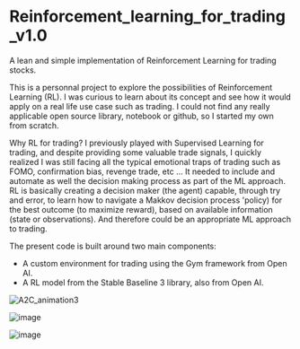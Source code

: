 # Reinforcement_learning_for_trading_v1.0
A lean and simple implementation of Reinforcement Learning for trading stocks.

This is a personnal project to explore the possibilities of Reinforcement Learning (RL). I was curious to learn about its concept and see how it would apply on a real life use case such as trading. I could not find any really applicable open source library, notebook or github, so I started my own from scratch. 

Why RL for trading? I previously played with Supervised Learning for trading, and despite providing some valuable trade signals, I quickly realized I was still facing all the typical emotional traps of trading such as FOMO, confirmation bias, revenge trade, etc ... It needed to include and automate as well the decision making process as part of the ML approach. 
RL is basically creating a decision maker (the agent) capable, through try and error, to learn how to navigate a Makkov decision process 'policy) for the best outcome (to maximize reward), based on available information (state or observations). And therefore could be an appropriate ML approach to trading.

The present code is built around two main components:
- A custom environment for trading using the Gym framework from Open AI.  
- A RL model from the Stable Baseline 3 library, also from Open AI. 

![A2C_animation3](https://user-images.githubusercontent.com/55462061/231509301-3a6ef1cc-81ec-43d2-9de2-d4be84b1a6f8.gif)

![image](https://user-images.githubusercontent.com/55462061/231503942-239bedd3-2907-4fac-b678-4b83826668be.png)

![image](https://user-images.githubusercontent.com/55462061/231504139-8c0c4e31-9223-4cc1-a426-b67921c46a20.png)
